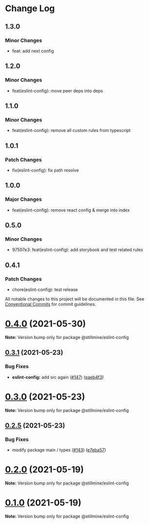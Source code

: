 # Change Log

## 1.3.0

### Minor Changes

- feat: add next config

## 1.2.0

### Minor Changes

- feat(eslint-config): move peer deps into deps

## 1.1.0

### Minor Changes

- feat(eslint-config): remove all custom rules from typescript

## 1.0.1

### Patch Changes

- fix(eslint-config): fix path resolve

## 1.0.0

### Major Changes

- feat(eslint-config): remove react config & merge into index

## 0.5.0

### Minor Changes

- 97507e3: feat(eslint-config): add storybook and test related rules

## 0.4.1

### Patch Changes

- chore(eslint-config): test release

All notable changes to this project will be documented in this file.
See [Conventional Commits](https://conventionalcommits.org) for commit guidelines.

# [0.4.0](https://github.com/stillmine/packages/compare/v0.3.1...v0.4.0) (2021-05-30)

**Note:** Version bump only for package @stillmine/eslint-config

## [0.3.1](https://github.com/stillmine/packages/compare/v0.3.0...v0.3.1) (2021-05-23)

### Bug Fixes

- **eslint-config:** add src again ([#147](https://github.com/stillmine/packages/issues/147)) ([eaeb4f3](https://github.com/stillmine/packages/commit/eaeb4f34afbe64dc8a0df2b78577881a0f245648))

# [0.3.0](https://github.com/stillmine/packages/compare/v0.2.6...v0.3.0) (2021-05-23)

**Note:** Version bump only for package @stillmine/eslint-config

## [0.2.5](https://github.com/stillmine/packages/compare/v0.2.4...v0.2.5) (2021-05-23)

### Bug Fixes

- modify package main / types ([#143](https://github.com/stillmine/packages/issues/143)) ([e7eba57](https://github.com/stillmine/packages/commit/e7eba5714d812425611a15b8f364d57c203ce5d8))

# [0.2.0](https://github.com/stillmine/packages/compare/v0.1.0...v0.2.0) (2021-05-19)

**Note:** Version bump only for package @stillmine/eslint-config

# [0.1.0](https://github.com/stillmine/packages/compare/v0.0.2...v0.1.0) (2021-05-19)

**Note:** Version bump only for package @stillmine/eslint-config
